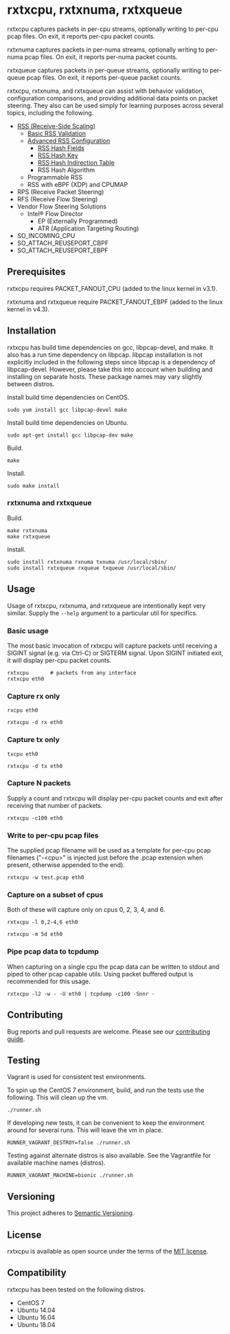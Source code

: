 # rxtxcpu, rxtxnuma, rxtxqueue

rxtxcpu captures packets in per-cpu streams, optionally writing to per-cpu pcap files. On exit, it reports per-cpu packet counts.

rxtxnuma captures packets in per-numa streams, optionally writing to per-numa pcap files. On exit, it reports per-numa packet counts.

rxtxqueue captures packets in per-queue streams, optionally writing to per-queue pcap files. On exit, it reports per-queue packet counts.

rxtxcpu, rxtxnuma, and rxtxqueue can assist with behavior validation, configuration comparisons, and providing additional data points on packet steering. They also can be used simply for learning purposes across several topics, including the following.
* [RSS (Receive-Side Scaling)](Documentation/case-studies/observing-rss-on-ixgbe.md)
  * [Basic RSS Validation](Documentation/case-studies/observing-rss-on-ixgbe-basic-rss-validation.md)
  * [Advanced RSS Configuration](Documentation/case-studies/observing-rss-on-ixgbe-advanced-rss-configuration.md)
    * [RSS Hash Fields](Documentation/case-studies/observing-rss-on-ixgbe-advanced-rss-configuration-rss-hash-fields.md)
    * [RSS Hash Key](Documentation/case-studies/observing-rss-on-ixgbe-advanced-rss-configuration-rss-hash-key.md)
    * [RSS Hash Indirection Table](Documentation/case-studies/observing-rss-on-ixgbe-advanced-rss-configuration-rss-hash-indirection-table.md)
    * RSS Hash Algorithm
  * Programmable RSS
  * RSS with eBPF (XDP) and CPUMAP
* RPS (Receive Packet Steering)
* RFS (Receive Flow Steering)
* Vendor Flow Steering Solutions
  * Intel® Flow Director
    * EP (Externally Programmed)
    * ATR (Application Targeting Routing)
* SO_INCOMING_CPU
* SO_ATTACH_REUSEPORT_CBPF
* SO_ATTACH_REUSEPORT_EBPF

## Prerequisites

rxtxcpu requires PACKET_FANOUT_CPU (added to the linux kernel in v3.1).

rxtxnuma and rxtxqueue require PACKET_FANOUT_EBPF (added to the linux kernel in v4.3).

## Installation

rxtxcpu has build time dependencies on gcc, libpcap-devel, and make. It also has a run time dependency on libpcap. libpcap installation is not explicitly included in the following steps since libpcap is a dependency of libpcap-devel. However, please take this into account when building and installing on separate hosts. These package names may vary slightly between distros.

Install build time dependencies on CentOS.
```
sudo yum install gcc libpcap-devel make
```

Install build time dependencies on Ubuntu.
```
sudo apt-get install gcc libpcap-dev make
```

Build.
```
make
```

Install.
```
sudo make install
```

### rxtxnuma and rxtxqueue

Build.
```
make rxtxnuma
make rxtxqueue
```

Install.
```
sudo install rxtxnuma rxnuma txnuma /usr/local/sbin/
sudo install rxtxqueue rxqueue txqueue /usr/local/sbin/
```

## Usage

Usage of rxtxcpu, rxtxnuma, and rxtxqueue are intentionally kept very similar. Supply the `--help` argument to a particular util for specifics.

### Basic usage

The most basic invocation of rxtxcpu will capture packets until receiving a SIGINT signal (e.g. via Ctrl-C) or SIGTERM signal. Upon SIGINT initiated exit, it will display per-cpu packet counts.

```
rxtxcpu       # packets from any interface
rxtxcpu eth0
```

### Capture rx only

```
rxcpu eth0
```

```
rxtxcpu -d rx eth0
```

### Capture tx only

```
txcpu eth0
```

```
rxtxcpu -d tx eth0
```

### Capture N packets

Supply a count and rxtxcpu will display per-cpu packet counts and exit after receiving that number of packets.

```
rxtxcpu -c100 eth0
```

### Write to per-cpu pcap files

The supplied pcap filename will be used as a template for per-cpu pcap filenames ("-<span>&#60;</span>cpu<span>&#62;</span>" is injected just before the .pcap extension when present, otherwise appended to the end).

```
rxtxcpu -w test.pcap eth0
```

### Capture on a subset of cpus

Both of these will capture only on cpus 0, 2, 3, 4, and 6.

```
rxtxcpu -l 0,2-4,6 eth0
```

```
rxtxcpu -m 5d eth0
```

### Pipe pcap data to tcpdump

When capturing on a single cpu the pcap data can be written to stdout and piped to other pcap capable utils. Using packet buffered output is recommended for this usage.

```
rxtxcpu -l2 -w - -U eth0 | tcpdump -c100 -Snnr -
```

## Contributing

Bug reports and pull requests are welcome. Please see our [contributing guide](CONTRIBUTING.md).

## Testing

Vagrant is used for consistent test environments.

To spin up the CentOS 7 environment, build, and run the tests use the following. This will clean up the vm.
```
./runner.sh
```

If developing new tests, it can be convenient to keep the environment around for several runs. This will leave the vm in place.
```
RUNNER_VAGRANT_DESTROY=false ./runner.sh
```

Testing against alternate distros is also available. See the Vagrantfile for available machine names (distros).
```
RUNNER_VAGRANT_MACHINE=bionic ./runner.sh
```

## Versioning

This project adheres to [Semantic Versioning](https://semver.org/spec/v2.0.0.html).

## License
rxtxcpu is available as open source under the terms of the [MIT license](LICENSE).

## Compatibility

rxtxcpu has been tested on the following distros.

* CentOS 7
* Ubuntu 14.04
* Ubuntu 16.04
* Ubuntu 18.04
